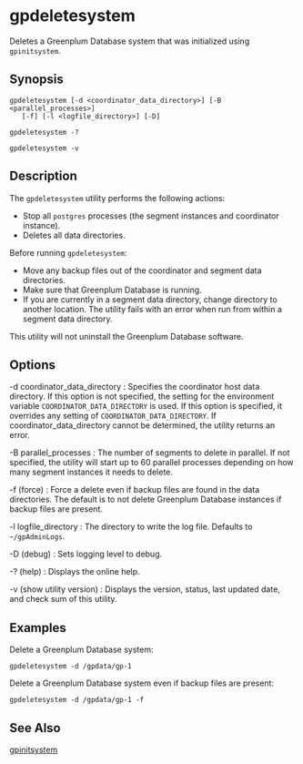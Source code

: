 # gpdeletesystem 

Deletes a Greenplum Database system that was initialized using `gpinitsystem`.

## <a id="section2"></a>Synopsis 

```
gpdeletesystem [-d <coordinator_data_directory>] [-B <parallel_processes>] 
   [-f] [-l <logfile_directory>] [-D]

gpdeletesystem -? 

gpdeletesystem -v
```

## <a id="section3"></a>Description 

The `gpdeletesystem` utility performs the following actions:

-   Stop all `postgres` processes \(the segment instances and coordinator instance\).
-   Deletes all data directories.

Before running `gpdeletesystem`:

-   Move any backup files out of the coordinator and segment data directories.
-   Make sure that Greenplum Database is running.
-   If you are currently in a segment data directory, change directory to another location. The utility fails with an error when run from within a segment data directory.

This utility will not uninstall the Greenplum Database software.

## <a id="section4"></a>Options 

-d coordinator\_data\_directory
:   Specifies the coordinator host data directory. If this option is not specified, the setting for the environment variable `COORDINATOR_DATA_DIRECTORY` is used. If this option is specified, it overrides any setting of `COORDINATOR_DATA_DIRECTORY`. If coordinator\_data\_directory cannot be determined, the utility returns an error.

-B parallel\_processes
:   The number of segments to delete in parallel. If not specified, the utility will start up to 60 parallel processes depending on how many segment instances it needs to delete.

-f \(force\)
:   Force a delete even if backup files are found in the data directories. The default is to not delete Greenplum Database instances if backup files are present.

-l logfile\_directory
:   The directory to write the log file. Defaults to `~/gpAdminLogs`.

-D \(debug\)
:   Sets logging level to debug.

-? \(help\)
:   Displays the online help.

-v \(show utility version\)
:   Displays the version, status, last updated date, and check sum of this utility.

## <a id="section5"></a>Examples 

Delete a Greenplum Database system:

```
gpdeletesystem -d /gpdata/gp-1
```

Delete a Greenplum Database system even if backup files are present:

```
gpdeletesystem -d /gpdata/gp-1 -f
```

## <a id="seealso"></a>See Also 

[gpinitsystem](gpinitsystem.html)

